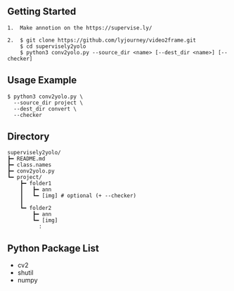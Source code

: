 Getting Started
---------------
```
1.  Make annotion on the https://supervise.ly/

2.  $ git clone https://github.com/lyjourney/video2frame.git
    $ cd supervisely2yolo
    $ python3 conv2yolo.py --source_dir <name> [--dest_dir <name>] [--checker]
```
Usage Example
-------------
```
$ python3 conv2yolo.py \
  --source_dir project \
  --dest_dir convert \
  --checker
```

Directory
---------
```
supervisely2yolo/
┣━ README.md
┣━ class.names
┣━ conv2yolo.py
┗━ project/
    ┣━ folder1
    ┃   ┣━ ann
    ┃   ┗━ [img] # optional (+ --checker)
    ┃
    ┗━ folder2
        ┣━ ann
        ┗━ [img]
          :
```
Python Package List
-------------------
* cv2
* shutil
* numpy
